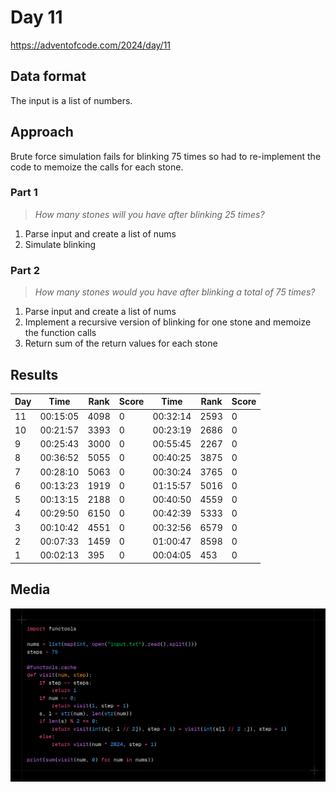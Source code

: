 # Day 11

https://adventofcode.com/2024/day/11

## Data format

The input is a list of numbers.

## Approach

Brute force simulation fails for blinking 75 times so had to re-implement the code to memoize the calls for each stone.

### Part 1

> _How many stones will you have after blinking 25 times?_

1. Parse input and create a list of nums
2. Simulate blinking

### Part 2

> _How many stones would you have after blinking a total of 75 times?_

1. Parse input and create a list of nums
2. Implement a recursive version of blinking for one stone and memoize the function calls
3. Return sum of the return values for each stone

## Results

| Day | Time     | Rank | Score | Time     | Rank | Score |
| --- | -------- | ---- | ----- | -------- | ---- | ----- |
| 11  | 00:15:05 | 4098 | 0     | 00:32:14 | 2593 | 0     |
| 10  | 00:21:57 | 3393 | 0     | 00:23:19 | 2686 | 0     |
| 9   | 00:25:43 | 3000 | 0     | 00:55:45 | 2267 | 0     |
| 8   | 00:36:52 | 5055 | 0     | 00:40:25 | 3875 | 0     |
| 7   | 00:28:10 | 5063 | 0     | 00:30:24 | 3765 | 0     |
| 6   | 00:13:23 | 1919 | 0     | 01:15:57 | 5016 | 0     |
| 5   | 00:13:15 | 2188 | 0     | 00:40:50 | 4559 | 0     |
| 4   | 00:29:50 | 6150 | 0     | 00:42:39 | 5333 | 0     |
| 3   | 00:10:42 | 4551 | 0     | 00:32:56 | 6579 | 0     |
| 2   | 00:07:33 | 1459 | 0     | 01:00:47 | 8598 | 0     |
| 1   | 00:02:13 | 395  | 0     | 00:04:05 | 453  | 0     |

## Media

![title](media/aoc-day11.png)
